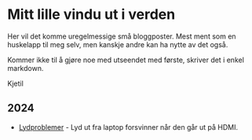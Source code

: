 # Mitt lille vindu ut i verden

Her vil det komme uregelmessige små bloggposter. Mest ment som en huskelapp til meg selv, men kanskje andre kan ha nytte av det også.

Kommer ikke til å gjøre noe med utseendet med første, skriver det i enkel markdown.

Kjetil

## 2024

- [Lydproblemer](/2024/soundproblems/soundtrouble.md) - Lyd ut fra laptop forsvinner når den går ut på HDMI.
